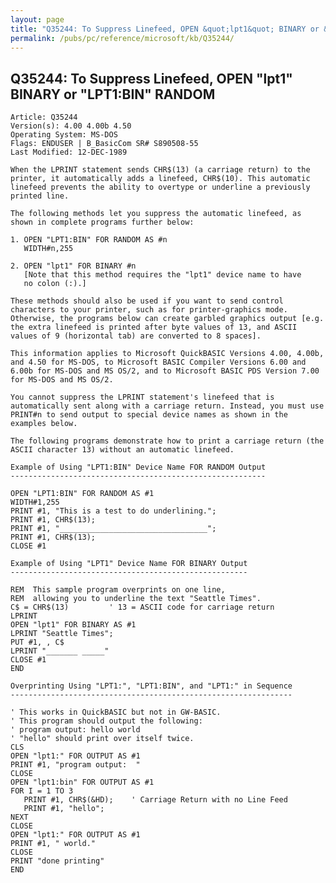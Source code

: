 ```yaml
---
layout: page
title: "Q35244: To Suppress Linefeed, OPEN &quot;lpt1&quot; BINARY or &quot;LPT1:BIN&quot; RANDOM"
permalink: /pubs/pc/reference/microsoft/kb/Q35244/
---
```


## Q35244: To Suppress Linefeed, OPEN &quot;lpt1&quot; BINARY or &quot;LPT1:BIN&quot; RANDOM

	Article: Q35244
	Version(s): 4.00 4.00b 4.50
	Operating System: MS-DOS
	Flags: ENDUSER | B_BasicCom SR# S890508-55
	Last Modified: 12-DEC-1989
	
	When the LPRINT statement sends CHR$(13) (a carriage return) to the
	printer, it automatically adds a linefeed, CHR$(10). This automatic
	linefeed prevents the ability to overtype or underline a previously
	printed line.
	
	The following methods let you suppress the automatic linefeed, as
	shown in complete programs further below:
	
	1. OPEN "LPT1:BIN" FOR RANDOM AS #n
	   WIDTH#n,255
	
	2. OPEN "lpt1" FOR BINARY #n
	   [Note that this method requires the "lpt1" device name to have
	   no colon (:).]
	
	These methods should also be used if you want to send control
	characters to your printer, such as for printer-graphics mode.
	Otherwise, the programs below can create garbled graphics output [e.g.
	the extra linefeed is printed after byte values of 13, and ASCII
	values of 9 (horizontal tab) are converted to 8 spaces].
	
	This information applies to Microsoft QuickBASIC Versions 4.00, 4.00b,
	and 4.50 for MS-DOS, to Microsoft BASIC Compiler Versions 6.00 and
	6.00b for MS-DOS and MS OS/2, and to Microsoft BASIC PDS Version 7.00
	for MS-DOS and MS OS/2.
	
	You cannot suppress the LPRINT statement's linefeed that is
	automatically sent along with a carriage return. Instead, you must use
	PRINT#n to send output to special device names as shown in the
	examples below.
	
	The following programs demonstrate how to print a carriage return (the
	ASCII character 13) without an automatic linefeed.
	
	Example of Using "LPT1:BIN" Device Name FOR RANDOM Output
	---------------------------------------------------------
	
	OPEN "LPT1:BIN" FOR RANDOM AS #1
	WIDTH#1,255
	PRINT #1, "This is a test to do underlining.";
	PRINT #1, CHR$(13);
	PRINT #1, "_________________________________";
	PRINT #1, CHR$(13);
	CLOSE #1
	
	Example of Using "LPT1" Device Name FOR BINARY Output
	-----------------------------------------------------
	
	REM  This sample program overprints on one line,
	REM  allowing you to underline the text "Seattle Times".
	C$ = CHR$(13)         ' 13 = ASCII code for carriage return
	LPRINT
	OPEN "lpt1" FOR BINARY AS #1
	LPRINT "Seattle Times";
	PUT #1, , C$
	LPRINT "_______ _____"
	CLOSE #1
	END
	
	Overprinting Using "LPT1:", "LPT1:BIN", and "LPT1:" in Sequence
	---------------------------------------------------------------
	
	' This works in QuickBASIC but not in GW-BASIC.
	' This program should output the following:
	' program output: hello world
	' "hello" should print over itself twice.
	CLS
	OPEN "lpt1:" FOR OUTPUT AS #1
	PRINT #1, "program output:  "
	CLOSE
	OPEN "lpt1:bin" FOR OUTPUT AS #1
	FOR I = 1 TO 3
	   PRINT #1, CHR$(&HD);    ' Carriage Return with no Line Feed
	   PRINT #1, "hello";
	NEXT
	CLOSE
	OPEN "lpt1:" FOR OUTPUT AS #1
	PRINT #1, " world."
	CLOSE
	PRINT "done printing"
	END
